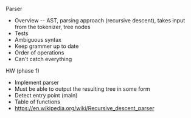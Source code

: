 Parser
 
 * Overview -- AST, parsing approach (recursive descent), takes input from the tokenizer, tree nodes
 * Tests
 * Ambiguous syntax
 * Keep grammer up to date
 * Order of operations
 * Can't catch everything

HW (phase 1)
 * Implement parser
 * Must be able to output the resulting tree in some form
 * Detect entry point (main)
 * Table of functions
 * https://en.wikipedia.org/wiki/Recursive_descent_parser